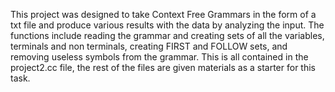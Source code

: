 This project was designed to take Context Free Grammars in the form of a txt file and produce various results with the data by analyzing the input. The functions include reading the grammar and creating sets of all the variables, terminals and non terminals, creating FIRST and FOLLOW sets, and removing useless symbols from the grammar. This is all contained in the project2.cc file, the rest of the files are given materials as a starter for this task.

